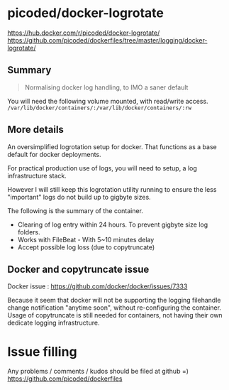 # picoded/docker-logrotate

https://hub.docker.com/r/picoded/docker-logrotate/
https://github.com/picoded/dockerfiles/tree/master/logging/docker-logrotate/

## Summary

> Normalising docker log handling, to IMO a saner default

You will need the following volume mounted, with read/write access.
`/var/lib/docker/containers/:/var/lib/docker/containers/:rw`

## More details

An oversimplified logrotation setup for docker.
That functions as a base default for docker deployments.

For practical production use of logs, you will need to setup,
a log infrastructure stack. 

However I will still keep this logrotation utility running
to ensure the less "important" logs do not build up to gigbyte sizes.

The following is the summary of the container.

+ Clearing of log entry within 24 hours. To prevent gigbyte size log folders.
+ Works with FileBeat - With 5~10 minutes delay
+ Accept possible log loss (due to copytruncate)

## Docker and copytruncate issue

Docker issue : https://github.com/docker/docker/issues/7333

Because it seem that docker will not be supporting the logging 
filehandle change notification "anytime soon", without re-configuring 
the container. Usage of copytruncate is still needed for containers,
not having their own dedicate logging infrastructure.

# Issue filling

Any problems / comments / kudos should be filed at github =)
https://github.com/picoded/dockerfiles
